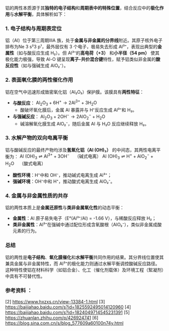 铝的两性本质源于其**独特的电子结构**和**周期表中的特殊位置**，结合反应中的**极化作用**与**水解平衡**，具体解析如下：
### **1. 电子结构与周期表定位**
铝（Al）位于第三周期ⅢA 族，处于**金属与非金属的分界线**附近。其原子核外电子排布为Ne 3 s²3 p¹，最外层仅有 3 个电子，极易失去形成 Al³⁺，表现出典型的**金属性**（如与酸反应生成 H₂）。但 Al³⁺的**高电荷（+3）** 和**小半径（54 pm）** 使其极化能力极强，导致 Al-O 键呈现**离子-共价混合键**特性，赋予铝类似非金属的**酸反应性**（如与强碱生成 AlO₂⁻）。
### **2. 表面氧化膜的两性催化作用**
铝在空气中迅速形成致密氧化铝（Al₂O₃）保护膜。该膜具有**两性特征**：
- **与酸反应**：  $\text{Al}_2\text{O}_3 + 6\text{H}^+ \rightarrow 2\text{Al}^{3+} + 3\text{H}_2\text{O}$
	- 酸破坏氧化膜后，金属 Al 暴露并与 H⁺反应生成 Al³⁺和 H₂。
- **与强碱反应**：  $\text{Al}_2\text{O}_3 + 2\text{OH}^- \rightarrow 2\text{AlO}_2^- + \text{H}_2\text{O}$
	- 碱溶解氧化膜生成 AlO₂⁻，随后金属 Al 与 H₂O 反应继续释放 H₂。

### **3. 水解产物的双向电离平衡**
铝与酸碱反应的最终产物均涉及**氢氧化铝（Al (OH)₃）** 的中间态，其两性电离平衡为：
$\text{Al (OH)}_3 \rightleftharpoons \text{Al}^{3+} + 3\text{OH}^- \quad \text{（碱式电离）}$
$\text{Al (OH)}_3 \rightleftharpoons \text{H}^+ + \text{AlO}_2^- + \text{H}_2\text{O} \quad \text{（酸式电离）}$
- **酸性环境**：H⁺中和 OH⁻，推动碱式电离生成 Al³⁺；
- **强碱环境**：OH⁻中和 H⁺，推动酸式电离生成 AlO₂⁻。

### **4. 金属与非金属性质的共存**
铝的两性本质上是**金属还原性**与**类非金属氧化性**的动态平衡：
- **金属性**：Al 原子易失电子（E°(Al³⁺/Al) = -1.66 V），与稀酸反应释放 H₂；
- **类非金属性**：Al³⁺在强碱中通过配位形成含氧酸根（AlO₂⁻），类似非金属成酸元素的行为。

### **总结**
铝的两性是**电子结构**、**氧化膜催化**和**水解平衡**共同作用的结果。其分界线位置使其兼具金属与非金属特性，而 Al³⁺的极化能力则通过水解平衡调控酸碱反应路径。这种特性使铝在材料科学（如铝合金）、化工（催化剂载体）及环境工程（絮凝剂）中具有不可替代性。
### 参考资料 ：
[2] https://www.hxzxs.cn/view-13384-1.html
[3] https://baijiahao.baidu.com/s?id=1825592495014120960
[4] https://baijiahao.baidu.com/s?id=1824049714545231391
[5] https://zhuanlan.zhihu.com/p/426924741
[6] https://blog.sina.com.cn/s/blog_577609a60100n74y.html
